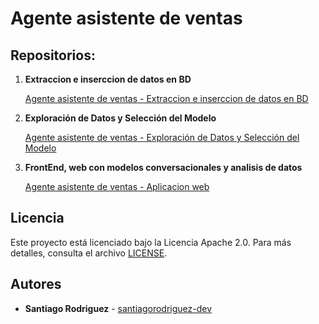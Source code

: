 # Agente asistente de ventas

## Repositorios:

1. **Extraccion e inserccion de datos en BD**
   
    [Agente asistente de ventas - Extraccion e inserccion de datos en BD](https://github.com/santiagorodriguez-dev/pf_01_etl_preprocesamiento)

3. **Exploración de Datos y Selección del Modelo**
   
    [Agente asistente de ventas - Exploración de Datos y Selección del Modelo](https://github.com/santiagorodriguez-dev/pf_02_exploracion_datos_modelo)
	
4. **FrontEnd, web con modelos conversacionales y analisis de datos**
   
    [Agente asistente de ventas - Aplicacion web](https://github.com/santiagorodriguez-dev/pf_03_front_end)
    
## Licencia

Este proyecto está licenciado bajo la Licencia Apache 2.0. Para más detalles, consulta el archivo [LICENSE](LICENSE).

## Autores
* **Santiago Rodriguez** - [santiagorodriguez-dev](https://github.com/santiagorodriguez-dev)
	